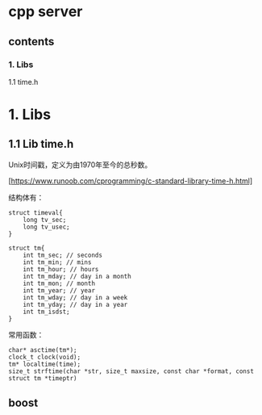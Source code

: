 # cpp server 
## contents
### 1. Libs
1.1 time.h 


# 1. Libs
## 1.1 Lib time.h
Unix时间戳，定义为由1970年至今的总秒数。

[https://www.runoob.com/cprogramming/c-standard-library-time-h.html]

结构体有：
```
struct timeval{
    long tv_sec;
    long tv_usec;
}
```

```
struct tm{
    int tm_sec; // seconds
    int tm_min; // mins
    int tm_hour; // hours
    int tm_mday; // day in a month
    int tm_mon; // month
    int tm_year; // year
    int tm_wday; // day in a week
    int tm_yday; // day in a year
    int tm_isdst;
}
```
常用函数：
```
char* asctime(tm*);
clock_t clock(void);
tm* localtime(time);
size_t strftime(char *str, size_t maxsize, const char *format, const struct tm *timeptr)
```


## boost
